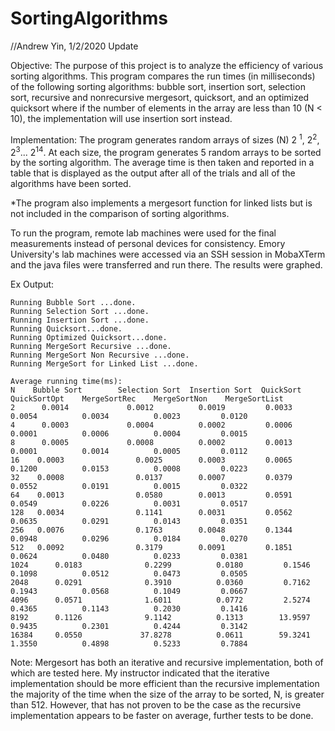 # SortingAlgorithms
//Andrew Yin, 1/2/2020 Update

Objective: 
The purpose of this project is to analyze the efficiency of various sorting algorithms. This program compares the run times (in milliseconds) of the following sorting algorithms: bubble sort, insertion sort, selection sort, recursive and nonrecursive mergesort, quicksort, and an optimized quicksort where if the number of elements in the array are less than 10 (N < 10), the implementation will use insertion sort instead. 

Implementation: 
The program generates random arrays of sizes (N) 2 <sup>1</sup>, 2<sup>2</sup>, 2<sup>3</sup>... 2<sup>14</sup>. At each size, the program generates 5 random arrays to be sorted by the sorting algorithm. The average time is then taken and reported in a table that is displayed as the output after all of the trials and all of the algorithms have been sorted. 

*The program also implements a mergesort function for linked lists but is not included in the comparison of sorting algorithms.

To run the program, remote lab machines were used for the final measurements instead of personal devices for consistency. Emory University's lab machines were accessed via an SSH session in MobaXTerm and the java files were transferred and run there. The results were graphed. 

Ex Output: 
```
Running Bubble Sort ...done.
Running Selection Sort ...done.
Running Insertion Sort ...done.
Running Quicksort...done.
Running Optimized Quicksort...done.
Running MergeSort Recursive ...done.
Running MergeSort Non Recursive ...done.
Running MergeSort for Linked List ...done.

Average running time(ms):
N	 Bubble Sort	    Selection Sort	Insertion Sort	QuickSort	QuickSortOpt	MergeSortRec	MergeSortNon	MergeSortList
2	   0.0014	          0.0012	      0.0019	     0.0033	      0.0054	      0.0034	      0.0023	     0.0120	  
4	   0.0003	          0.0004	      0.0002	     0.0006	      0.0001	      0.0006	      0.0004	     0.0015	  
8	   0.0005	          0.0008	      0.0002	     0.0013	      0.0001	      0.0014	      0.0005	     0.0112	  
16	  0.0003	            0.0025	      0.0003	     0.0065	      0.1200	      0.0153	      0.0008	     0.0223	  
32	  0.0008	            0.0137	      0.0007	     0.0379	      0.0552	      0.0191	      0.0015	     0.0322	  
64	  0.0013	            0.0580	      0.0013	     0.0591	      0.0549	      0.0226	      0.0031	     0.0517	  
128	  0.0034	            0.1141	      0.0031	     0.0562	      0.0635	      0.0291	      0.0143	     0.0351	  
256	  0.0076	            0.1763	      0.0048	     0.1344	      0.0948	      0.0296	      0.0184	     0.0270	  
512	  0.0092	            0.3179	      0.0091	     0.1851	      0.0624	      0.0480	      0.0233	     0.0381	  
1024	  0.0183	          0.2299	      0.0180	     0.1546	      0.1098	      0.0512	      0.0473	     0.0505	  
2048	  0.0291	          0.3910	      0.0360	     0.7162	      0.1943	      0.0568	      0.1049	     0.0667	  
4096	  0.0571	          1.6011	      0.0772	     2.5274	      0.4365	      0.1143	      0.2030	     0.1416	  
8192	  0.1126	          9.1142	      0.1313	    13.9597	      0.9435	      0.2301	      0.4244	     0.3142	  
16384	  0.0550	         37.8278	      0.0611	    59.3241	      1.3550	      0.4898	      0.5233	     0.7884
```

Note: Mergesort has both an iterative and recursive implementation, both of which are tested here. My instructor indicated that the iterative implementation should be more efficient than the recursive implementation the majority of the time when the size of the array to be sorted, N, is greater than 512. However, that has not proven to be the case as the recursive implementation appears to be faster on average, further tests to be done. 
